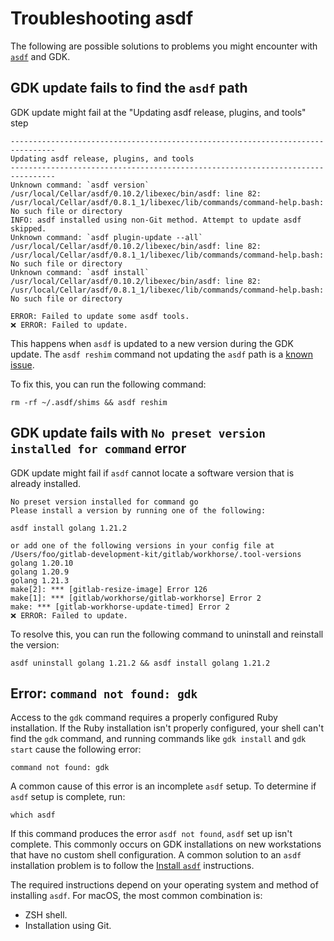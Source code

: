 # Troubleshooting asdf

The following are possible solutions to problems you might encounter with [`asdf`](https://asdf-vm.com) and GDK.

## GDK update fails to find the `asdf` path

GDK update might fail at the "Updating asdf release, plugins, and tools" step

```plaintext
--------------------------------------------------------------------------------
Updating asdf release, plugins, and tools
--------------------------------------------------------------------------------
Unknown command: `asdf version`
/usr/local/Cellar/asdf/0.10.2/libexec/bin/asdf: line 82: /usr/local/Cellar/asdf/0.8.1_1/libexec/lib/commands/command-help.bash: No such file or directory
INFO: asdf installed using non-Git method. Attempt to update asdf skipped.
Unknown command: `asdf plugin-update --all`
/usr/local/Cellar/asdf/0.10.2/libexec/bin/asdf: line 82: /usr/local/Cellar/asdf/0.8.1_1/libexec/lib/commands/command-help.bash: No such file or directory
Unknown command: `asdf install`
/usr/local/Cellar/asdf/0.10.2/libexec/bin/asdf: line 82: /usr/local/Cellar/asdf/0.8.1_1/libexec/lib/commands/command-help.bash: No such file or directory

ERROR: Failed to update some asdf tools.
❌️ ERROR: Failed to update.
```

This happens when `asdf` is updated to a new version during the GDK update. The `asdf reshim` command not updating the `asdf`
path is a [known issue](https://github.com/asdf-vm/asdf/issues/531).

To fix this, you can run the following command:

```shell
rm -rf ~/.asdf/shims && asdf reshim
```

## GDK update fails with `No preset version installed for command` error

GDK update might fail if `asdf` cannot locate a software version that is already installed.

```shell
No preset version installed for command go
Please install a version by running one of the following:

asdf install golang 1.21.2

or add one of the following versions in your config file at /Users/foo/gitlab-development-kit/gitlab/workhorse/.tool-versions
golang 1.20.10
golang 1.20.9
golang 1.21.3
make[2]: *** [gitlab-resize-image] Error 126
make[1]: *** [gitlab/workhorse/gitlab-workhorse] Error 2
make: *** [gitlab-workhorse-update-timed] Error 2
❌️ ERROR: Failed to update.
```

To resolve this, you can run the following command to uninstall and reinstall the version:

```shell
asdf uninstall golang 1.21.2 && asdf install golang 1.21.2
```

## Error: `command not found: gdk`

Access to the `gdk` command requires a properly configured Ruby installation. If the Ruby installation isn't properly
configured, your shell can't find the `gdk` command, and running commands like `gdk install` and `gdk start`
cause the following error:

```shell
command not found: gdk
```

A common cause of this error is an incomplete `asdf` setup. To determine if `asdf` setup is complete, run:

```shell
which asdf
```

If this command produces the error `asdf not found`, `asdf` set up isn't complete. This commonly occurs on GDK installations
on new workstations that have no custom shell configuration. A common solution to an `asdf` installation problem is to
follow the [Install `asdf`](https://asdf-vm.com/guide/getting-started.html#_3-install-asdf) instructions.

The required instructions depend on your operating system and method of installing `asdf`. For macOS, the most common
combination is:

- ZSH shell.
- Installation using Git.
